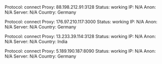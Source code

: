 Protocol: connect
Proxy: 88.198.212.91:3128
Status: working
IP: N/A
Anon: N/A
Server: N/A
Country: Germany

Protocol: connect
Proxy: 176.97.210.117:3000
Status: working
IP: N/A
Anon: N/A
Server: N/A
Country: Germany

Protocol: connect
Proxy: 13.233.39.114:3128
Status: working
IP: N/A
Anon: N/A
Server: N/A
Country: India

Protocol: connect
Proxy: 5.189.190.187:8090
Status: working
IP: N/A
Anon: N/A
Server: N/A
Country: Germany

